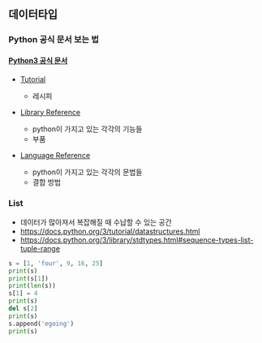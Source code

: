 ## 데이터타입

### Python 공식 문서 보는 법

#### [Python3 공식 문서](https://docs.python.org/3/index.html)

- [Tutorial](https://docs.python.org/3/tutorial/index.html)
  - 레시피

- [Library Reference](https://docs.python.org/3/library/index.html)
  - python이 가지고 있는 각각의 기능들
  - 부품

- [Language Reference](https://docs.python.org/3/reference/index.html)
  - python이 가지고 있는 각각의 문법들
  - 결합 방법



### List

- 데이터가 많아져서 복잡해질 때 수납할 수 있는 공간
- https://docs.python.org/3/tutorial/datastructures.html
- https://docs.python.org/3/library/stdtypes.html#sequence-types-list-tuple-range

```python
s = [1, 'four', 9, 16, 25]
print(s)
print(s[1])
print(len(s))
s[1] = 4
print(s)
del s[2]
print(s)
s.append('egoing')
print(s)
```

